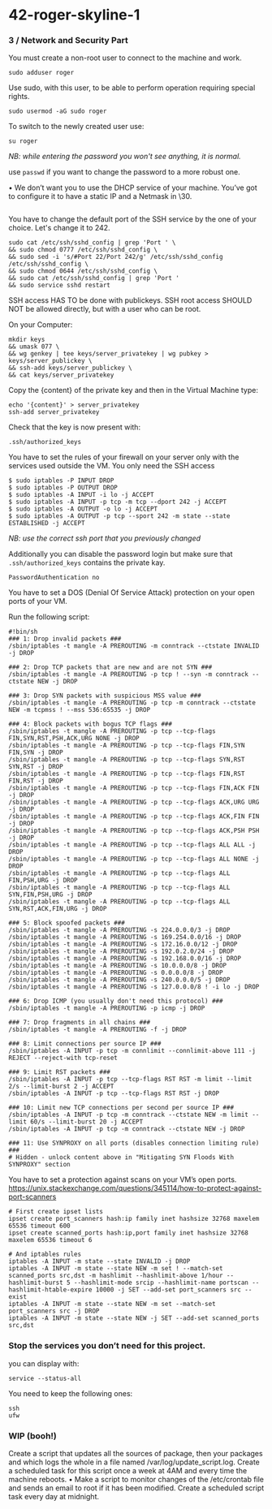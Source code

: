 # 42-roger-skyline-1

### 3 / Network and Security Part

You must create a non-root user to connect to the machine and work.
```
sudo adduser roger
```

Use sudo, with this user, to be able to perform operation requiring special rights.
```
sudo usermod -aG sudo roger
```

To switch to the newly created user use:
```
su roger
```
_NB: while entering the password you won't see anything, it is normal._  

use ```passwd``` if you want to change the password to a more robust one.  



• We don’t want you to use the DHCP service of your machine. You’ve got to
configure it to have a static IP and a Netmask in \30.
```
```

You have to change the default port of the SSH service by the one of your choice. Let's change it to 242.
```
sudo cat /etc/ssh/sshd_config | grep 'Port ' \
&& sudo chmod 0777 /etc/ssh/sshd_config \
&& sudo sed -i 's/#Port 22/Port 242/g' /etc/ssh/sshd_config /etc/ssh/sshd_config \
&& sudo chmod 0644 /etc/ssh/sshd_config \
&& sudo cat /etc/ssh/sshd_config | grep 'Port '
&& sudo service sshd restart
```

SSH access HAS TO be done with publickeys. SSH root access SHOULD NOT
be allowed directly, but with a user who can be root.

On your Computer:
```
mkdir keys
&& umask 077 \
&& wg genkey | tee keys/server_privatekey | wg pubkey > keys/server_publickey \
&& ssh-add keys/server_publickey \
&& cat keys/server_privatekey
```

Copy the {content} of the private key and then in the Virtual Machine type:
```
echo '{content}' > server_privatekey
ssh-add server_privatekey
```

Check that the key is now present with:
```
.ssh/authorized_keys
```

You have to set the rules of your firewall on your server only with the services used outside the VM. You only need the SSH access
```
$ sudo iptables -P INPUT DROP
$ sudo iptables -P OUTPUT DROP
$ sudo iptables -A INPUT -i lo -j ACCEPT
$ sudo iptables -A INPUT -p tcp -m tcp --dport 242 -j ACCEPT
$ sudo iptables -A OUTPUT -o lo -j ACCEPT
$ sudo iptables -A OUTPUT -p tcp --sport 242 -m state --state ESTABLISHED -j ACCEPT
```
_NB: use the correct ssh port that you previously changed_

Additionally you can disable the password login but make sure that ```.ssh/authorized_keys``` contains the private kay.
```
PasswordAuthentication no
```

You have to set a DOS (Denial Of Service Attack) protection on your open ports of your VM.  

Run the following script:
```
#!bin/sh
### 1: Drop invalid packets ###
/sbin/iptables -t mangle -A PREROUTING -m conntrack --ctstate INVALID -j DROP  

### 2: Drop TCP packets that are new and are not SYN ###
/sbin/iptables -t mangle -A PREROUTING -p tcp ! --syn -m conntrack --ctstate NEW -j DROP

### 3: Drop SYN packets with suspicious MSS value ###
/sbin/iptables -t mangle -A PREROUTING -p tcp -m conntrack --ctstate NEW -m tcpmss ! --mss 536:65535 -j DROP  

### 4: Block packets with bogus TCP flags ###
/sbin/iptables -t mangle -A PREROUTING -p tcp --tcp-flags FIN,SYN,RST,PSH,ACK,URG NONE -j DROP
/sbin/iptables -t mangle -A PREROUTING -p tcp --tcp-flags FIN,SYN FIN,SYN -j DROP
/sbin/iptables -t mangle -A PREROUTING -p tcp --tcp-flags SYN,RST SYN,RST -j DROP
/sbin/iptables -t mangle -A PREROUTING -p tcp --tcp-flags FIN,RST FIN,RST -j DROP
/sbin/iptables -t mangle -A PREROUTING -p tcp --tcp-flags FIN,ACK FIN -j DROP
/sbin/iptables -t mangle -A PREROUTING -p tcp --tcp-flags ACK,URG URG -j DROP
/sbin/iptables -t mangle -A PREROUTING -p tcp --tcp-flags ACK,FIN FIN -j DROP
/sbin/iptables -t mangle -A PREROUTING -p tcp --tcp-flags ACK,PSH PSH -j DROP
/sbin/iptables -t mangle -A PREROUTING -p tcp --tcp-flags ALL ALL -j DROP
/sbin/iptables -t mangle -A PREROUTING -p tcp --tcp-flags ALL NONE -j DROP
/sbin/iptables -t mangle -A PREROUTING -p tcp --tcp-flags ALL FIN,PSH,URG -j DROP
/sbin/iptables -t mangle -A PREROUTING -p tcp --tcp-flags ALL SYN,FIN,PSH,URG -j DROP
/sbin/iptables -t mangle -A PREROUTING -p tcp --tcp-flags ALL SYN,RST,ACK,FIN,URG -j DROP  

### 5: Block spoofed packets ###
/sbin/iptables -t mangle -A PREROUTING -s 224.0.0.0/3 -j DROP
/sbin/iptables -t mangle -A PREROUTING -s 169.254.0.0/16 -j DROP
/sbin/iptables -t mangle -A PREROUTING -s 172.16.0.0/12 -j DROP
/sbin/iptables -t mangle -A PREROUTING -s 192.0.2.0/24 -j DROP
/sbin/iptables -t mangle -A PREROUTING -s 192.168.0.0/16 -j DROP
/sbin/iptables -t mangle -A PREROUTING -s 10.0.0.0/8 -j DROP
/sbin/iptables -t mangle -A PREROUTING -s 0.0.0.0/8 -j DROP
/sbin/iptables -t mangle -A PREROUTING -s 240.0.0.0/5 -j DROP
/sbin/iptables -t mangle -A PREROUTING -s 127.0.0.0/8 ! -i lo -j DROP  

### 6: Drop ICMP (you usually don't need this protocol) ###
/sbin/iptables -t mangle -A PREROUTING -p icmp -j DROP  

### 7: Drop fragments in all chains ###
/sbin/iptables -t mangle -A PREROUTING -f -j DROP  

### 8: Limit connections per source IP ###
/sbin/iptables -A INPUT -p tcp -m connlimit --connlimit-above 111 -j REJECT --reject-with tcp-reset  

### 9: Limit RST packets ###
/sbin/iptables -A INPUT -p tcp --tcp-flags RST RST -m limit --limit 2/s --limit-burst 2 -j ACCEPT
/sbin/iptables -A INPUT -p tcp --tcp-flags RST RST -j DROP  

### 10: Limit new TCP connections per second per source IP ###
/sbin/iptables -A INPUT -p tcp -m conntrack --ctstate NEW -m limit --limit 60/s --limit-burst 20 -j ACCEPT
/sbin/iptables -A INPUT -p tcp -m conntrack --ctstate NEW -j DROP  

### 11: Use SYNPROXY on all ports (disables connection limiting rule) ###
# Hidden - unlock content above in "Mitigating SYN Floods With SYNPROXY" section
```

You have to set a protection against scans on your VM’s open ports.
https://unix.stackexchange.com/questions/345114/how-to-protect-against-port-scanners
```
# First create ipset lists
ipset create port_scanners hash:ip family inet hashsize 32768 maxelem 65536 timeout 600
ipset create scanned_ports hash:ip,port family inet hashsize 32768 maxelem 65536 timeout 6

# And iptables rules
iptables -A INPUT -m state --state INVALID -j DROP
iptables -A INPUT -m state --state NEW -m set ! --match-set scanned_ports src,dst -m hashlimit --hashlimit-above 1/hour --hashlimit-burst 5 --hashlimit-mode srcip --hashlimit-name portscan --hashlimit-htable-expire 10000 -j SET --add-set port_scanners src --exist
iptables -A INPUT -m state --state NEW -m set --match-set port_scanners src -j DROP
iptables -A INPUT -m state --state NEW -j SET --add-set scanned_ports src,dst
```

### Stop the services you don’t need for this project.

you can display with:
```
service --status-all
```

You need to keep the following ones:
```
ssh
ufw
```

### WIP (booh!)
Create a script that updates all the sources of package, then your packages and which logs the whole in a file named /var/log/update_script.log. Create a scheduled
task for this script once a week at 4AM and every time the machine reboots.
• Make a script to monitor changes of the /etc/crontab file and sends an email to
root if it has been modified. Create a scheduled script task every day at midnight.

